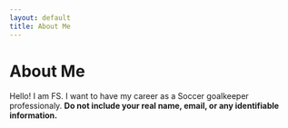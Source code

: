 ```yaml
---
layout: default
title: About Me
---
```

# About Me
Hello! I am FS.
I want to have my career as a Soccer goalkeeper professionaly. 
**Do not include your real name, email, or any identifiable information.**
